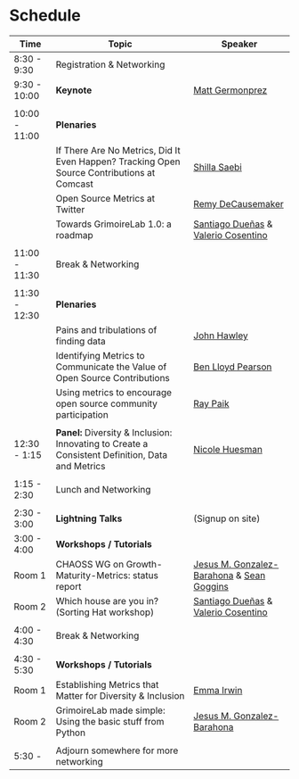 # Schedule

| Time | Topic | Speaker |
|---|---|---|
| 8:30 - 9:30 | Registration & Networking | |
| 9:30 - 10:00 | **Keynote** | [Matt Germonprez](#user-content-matt-germonprez) |
| | | |
| 10:00 - 11:00 | **Plenaries** | |
| | If There Are No Metrics, Did It Even Happen? Tracking Open Source Contributions at Comcast | [Shilla Saebi](#user-content-shilla-saebi) |
| | Open Source Metrics at Twitter | [Remy DeCausemaker](#user-content-remy-decausemaker) |
| | Towards GrimoireLab 1.0: a roadmap | [Santiago Dueñas](#user-content-santiago-dueñas) & [Valerio Cosentino](#user-content-valerio-cosentino) |
| | | |
| 11:00 - 11:30 | Break & Networking | |
| | | |
| 11:30 - 12:30 | **Plenaries** | |
| | Pains and tribulations of finding data | [John Hawley](#user-content-john-hawley) |
| | Identifying Metrics to Communicate the Value of Open Source Contributions | [Ben Lloyd Pearson](#user-content-ben-lloyd-pearson) |
| | Using metrics to encourage open source community participation | [Ray Paik](#user-content-ray-paik) |
| | | |
| 12:30 - 1:15 | **Panel:** Diversity & Inclusion: Innovating to Create a Consistent Definition, Data and Metrics | [Nicole Huesman](#user-content-nicole-huesman) |
| | | |
| 1:15 - 2:30 | Lunch and Networking | |
| | | |
| 2:30 - 3:00 | **Lightning Talks** | (Signup on site) |
| 3:00 - 4:00 | **Workshops / Tutorials** | |
| Room 1 | CHAOSS WG on Growth-Maturity-Metrics: status report | [Jesus M. Gonzalez-Barahona](#user-content-jesus-m-gonzalez-barahona) & [Sean Goggins](#user-content-sean-goggins) |
| Room 2 | Which house are you in? (Sorting Hat workshop) | [Santiago Dueñas](#user-content-santiago-dueñas) & [Valerio Cosentino](#user-content-valerio-cosentino) |
| | | |
| 4:00 - 4:30 | Break & Networking | |
| | | |
| 4:30 - 5:30 | **Workshops / Tutorials** | |
| Room 1 | Establishing Metrics that Matter for Diversity & Inclusion | [Emma Irwin](#user-content-emma-irwin) |
| Room 2 | GrimoireLab made simple: Using the basic stuff from Python | [Jesus M. Gonzalez-Barahona](#user-content-jesus-m-gonzalez-barahona) |
| | | |
| 5:30 - | Adjourn somewhere for more networking | |
